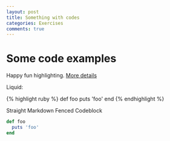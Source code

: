 ```yaml
---
layout: post
title: Something with codes
categories: Exercises
comments: true
---
```


# Some code examples

Happy fun highlighting.
[More details](https://github.com/mojombo/jekyll/wiki/liquid-extensions)

Liquid:

{% highlight ruby %}
def foo
  puts 'foo'
end
{% endhighlight %}

Straight Markdown Fenced Codeblock

```ruby
def foo
  puts 'foo'
end
```